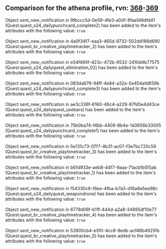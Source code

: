 ## Comparison for the athena profile, rvn: [368](https://github.com/PRO100KatYT/FortniteProfileRevisions/tree/main/profiles/athena/368%20athena.json)-[369](https://github.com/PRO100KatYT/FortniteProfileRevisions/tree/main/profiles/athena/369%20athena.json)

Object sent_new_notification in 9fbccc5d-0e59-4fe3-a0d1-8faa1d9dfd41 (Quest:quest_s24_dailypunchcard_complete2) has been added to the item's attributes with the following value: `true`
<br><br>
Object sent_new_notification in 4a0f34f7-eaa3-465d-9732-502dd188d690 (Quest:quest_br_creative_playtimetracker_2) has been added to the item's attributes with the following value: `true`
<br><br>
Object sent_new_notification in e54f490f-423c-472b-9532-2410d4b77575 (Quest:quest_s24_dailyquest_elimination_02) has been added to the item's attributes with the following value: `true`
<br><br>
Object sent_new_notification in 083da679-94ff-4e84-a32a-5e454afd659b (Quest:quest_s24_dailypunchcard_complete3) has been added to the item's attributes with the following value: `true`
<br><br>
Object sent_new_notification in ae3c336f-6160-46c4-a229-87fd5e4d43ce (Quest:quest_s24_dailyquest_usebars) has been added to the item's attributes with the following value: `true`
<br><br>
Object sent_new_notification in 75b0ba74-f4bb-4409-8b4e-1d3656b33005 (Quest:quest_s24_dailypunchcard_complete1) has been added to the item's attributes with the following value: `true`
<br><br>
Object sent_new_notification in 5e131c73-07f7-4b31-ac07-f3e7bc720c59 (Quest:quest_br_creative_playtimetracker_3) has been added to the item's attributes with the following value: `true`
<br><br>
Object sent_new_notification in b61d933e-aeb8-44f7-9aaa-71acb1b5f5ab (Quest:quest_br_creative_playtimetracker_1) has been added to the item's attributes with the following value: `true`
<br><br>
Object sent_new_notification in f54330c6-f8ee-4fba-b7a3-d16a8e5ee98c (Quest:quest_s24_dailyquest_weapondrone) has been added to the item's attributes with the following value: `true`
<br><br>
Object sent_new_notification in 6778d06f-b11f-444d-a2a8-34895df10e77 (Quest:quest_br_creative_playtimetracker_4) has been added to the item's attributes with the following value: `true`
<br><br>
Object sent_new_notification in 53900cb4-e5f0-4cc8-8edb-acf46b4925fb (Quest:quest_br_creative_playtimetracker_0) has been added to the item's attributes with the following value: `true`
<br><br>
